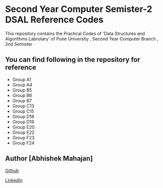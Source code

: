 
# Second Year Computer Semister-2 DSAL Reference Codes

This repository contains the Practical Codes of 'Data Structures and Algorithms Labrotary' of Pune Universtiy , Second Year Computer Branch , 2nd Semister


## You can find following in the repository for reference

- Group A1
- Group A4
- Group B5
- Group B6
- Group B7
- Group C13
- Group C15
- Group D18
- Group D19
- Group E20
- Group E22
- Group F23
- Group F24



## Author [Abhishek Mahajan]

[Github](https://github.com/abhishekmahajan3711)

[LinkedIn](https://www.linkedin.com/in/abhishek-mahajan-8a5a91252/)
